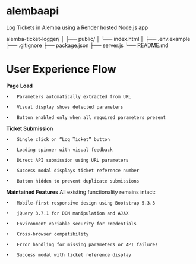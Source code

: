 # alembaapi
Log Tickets in Alemba using a Render hosted Node.js app

alemba-ticket-logger/
│
├── public/
│   └── index.html
│
├── .env.example
├── .gitignore
├── package.json
├── server.js
└── README.md


# User Experience Flow
**Page Load**

	•	Parameters automatically extracted from URL
 
	•	Visual display shows detected parameters
 
	•	Button enabled only when all required parameters present
 
**Ticket Submission**

	•	Single click on “Log Ticket” button
 
	•	Loading spinner with visual feedback
 
	•	Direct API submission using URL parameters
 
	•	Success modal displays ticket reference number
 
	•	Button hidden to prevent duplicate submissions
 
**Maintained Features**
All existing functionality remains intact:

	•	Mobile-first responsive design using Bootstrap 5.3.3
 
	•	jQuery 3.7.1 for DOM manipulation and AJAX
 
	•	Environment variable security for credentials
 
	•	Cross-browser compatibility
 
	•	Error handling for missing parameters or API failures
 
	•	Success modal with ticket reference display
 
